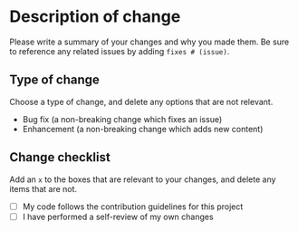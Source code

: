 # Description of change

Please write a summary of your changes and why you made them. Be sure to reference any related issues by adding `fixes # (issue)`.

## Type of change

Choose a type of change, and delete any options that are not relevant.

- Bug fix (a non-breaking change which fixes an issue)
- Enhancement (a non-breaking change which adds new content)

## Change checklist

Add an `x` to the boxes that are relevant to your changes, and delete any items that are not.

- [ ] My code follows the contribution guidelines for this project
- [ ] I have performed a self-review of my own changes